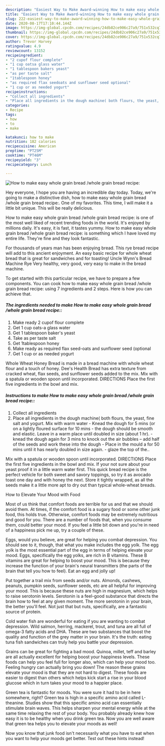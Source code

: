 ```yaml
---
description: "Easiest Way to Make Award-winning How to make easy whole grain bread /whole grain bread recipe:"
title: "Easiest Way to Make Award-winning How to make easy whole grain bread /whole grain bread recipe:"
slug: 222-easiest-way-to-make-award-winning-how-to-make-easy-whole-grain-bread-whole-grain-bread-recipe
date: 2020-08-17T17:10:44.144Z
image: https://img-global.cpcdn.com/recipes/24db82ce906c27a9/751x532cq70/how-to-make-easy-whole-grain-bread-whole-grain-bread-recipe-recipe-main-photo.jpg
thumbnail: https://img-global.cpcdn.com/recipes/24db82ce906c27a9/751x532cq70/how-to-make-easy-whole-grain-bread-whole-grain-bread-recipe-recipe-main-photo.jpg
cover: https://img-global.cpcdn.com/recipes/24db82ce906c27a9/751x532cq70/how-to-make-easy-whole-grain-bread-whole-grain-bread-recipe-recipe-main-photo.jpg
author: Trevor Harvey
ratingvalue: 4.9
reviewcount: 13152
recipeingredient:
- "2 cupof flour complete"
- "1 cup oatsa glass water"
- "1 tablespoon bakers yeast"
- "as per taste salt"
- "1tablespoon honey"
- "as required flax seedoats and sunflower seed optional"
- "1 cup or as needed yogurt"
recipeinstructions:
- "Collect all ingredients"
- "Place all ingredients in the dough machine( both flours, the yeast, fine salt and yogurt. Mix with warm water Knead the dough for 5 mins (or on a lightly floured surface for 10 mins the dough should be smooth and elastic. Leave in a warm place until doubled in size (about 1 hr). knead the dough again for 3 mins to knock out the air bubbles – add half of the seeds and work these into the dough Place in the mould a for 50 mins until it has nearly doubled in size again. glaze the top of the.."
categories:
- Recipe
tags:
- how
- to
- make

katakunci: how to make 
nutrition: 182 calories
recipecuisine: American
preptime: "PT25M"
cooktime: "PT46M"
recipeyield: "3"
recipecategory: Lunch

---
```



![How to make easy whole grain bread /whole grain bread recipe:](https://img-global.cpcdn.com/recipes/24db82ce906c27a9/751x532cq70/how-to-make-easy-whole-grain-bread-whole-grain-bread-recipe-recipe-main-photo.jpg)

Hey everyone, I hope you are having an incredible day today. Today, we're going to make a distinctive dish, how to make easy whole grain bread /whole grain bread recipe:. One of my favorites. This time, I will make it a little bit unique. This will be really delicious.

How to make easy whole grain bread /whole grain bread recipe: is one of the most well liked of recent trending foods in the world. It's enjoyed by millions daily. It's easy, it is fast, it tastes yummy. How to make easy whole grain bread /whole grain bread recipe: is something which I have loved my entire life. They're fine and they look fantastic.

For thousands of years man has been enjoying bread. This rye bread recipe will add to this ancient enjoyment. An easy basic recipe for whole wheat bread that is great for sandwiches and for toasting! Uncle Wynn&#39;s Bread Machine Rye Very healthy, very good, very easy to make in the bread machine.


To get started with this particular recipe, we have to prepare a few components. You can cook how to make easy whole grain bread /whole grain bread recipe: using 7 ingredients and 2 steps. Here is how you can achieve that.

<!--inarticleads1-->

##### The ingredients needed to make How to make easy whole grain bread /whole grain bread recipe::

1. Make ready 2 cupof flour complete
1. Get 1 cup oats-a glass water
1. Get 1 tablespoon baker&#39;s yeast
1. Take as per taste salt
1. Get 1tablespoon honey
1. Make ready as required flax seed-oats and sunflower seed (optional
1. Get 1 cup or as needed yogurt


Whole Wheat Honey Bread is made in a bread machine with whole wheat flour and a touch of honey. Dee&#39;s Health Bread has extra texture from cracked wheat, flax seeds, and sunflower seeds added to the mix. Mix with a spatula or wooden spoon until incorporated. DIRECTIONS Place the first five ingredients in the bowl and mix. 

<!--inarticleads2-->

##### Instructions to make How to make easy whole grain bread /whole grain bread recipe::

1. Collect all ingredients
1. Place all ingredients in the dough machine( both flours, the yeast, fine salt and yogurt. Mix with warm water - Knead the dough for 5 mins (or on a lightly floured surface for 10 mins - the dough should be smooth and elastic. Leave in a warm place until doubled in size (about 1 hr). - knead the dough again for 3 mins to knock out the air bubbles – add half of the seeds and work these into the dough - Place in the mould a for 50 mins until it has nearly doubled in size again. - glaze the top of the..


Mix with a spatula or wooden spoon until incorporated. DIRECTIONS Place the first five ingredients in the bowl and mix. If your not sure about your yeast proof it in a little warm water first. This quick bread recipe is the perfect vehicle for both sweet and savory toppings, so try it as avocado toast one day and with honey the next. Store it tightly wrapped, as all the seeds make it a little more apt to dry out than typical whole-wheat breads. 

How to Elevate Your Mood with Food


Most of us think that comfort foods are terrible for us and that we should avoid them. At times, if the comfort food is a sugary food or some other junk food, this holds true. Otherwise, comfort foods may be extremely nutritious and good for you. There are a number of foods that, when you consume them, could better your mood. If you feel a little bit down and you're in need of a happiness pick me up, try a couple of these.

Eggs, would you believe, are great for helping you combat depression. You should see to it, though, that what you make includes the egg yolk. The egg yolk is the most essential part of the egg in terms of helping elevate your mood. Eggs, specifically the egg yolks, are rich in B vitamins. These B vitamins are great for helping to boost your mood. This is because they increase the function of your brain's neural transmitters (the parts of the brain that tell you how to feel). Eat an egg and jolly up!

Put together a trail mix from seeds and/or nuts. Almonds, cashews, peanuts, pumpkin seeds, sunflower seeds, etc are all helpful for improving your mood. This is because these nuts are high in magnesium, which helps to raise serotonin levels. Serotonin is a feel-good substance that directs the brain how to feel at any given moment. The more serotonin in your brain, the better you'll feel. Not just that but nuts, specifically, are a fantastic source of protein.

Cold water fish are wonderful for eating if you are wanting to combat depression. Wild salmon, herring, mackerel, trout, and tuna are all full of omega-3 fatty acids and DHA. These are two substances that boost the quality and function of the grey matter in your brain. It's the truth: eating tuna fish sandwiches can truly help you battle your depression. 

Grains can be great for fighting a bad mood. Quinoa, millet, teff and barley are all actually excellent for helping boost your happiness levels. These foods can help you feel full for longer also, which can help your mood too. Feeling hungry can actually bring you down! The reason these grains elevate your mood is that they are not hard to digest. These foods are easier to digest than others which helps kick start a rise in your blood glucose which in turn takes your mood to a happier place.

Green tea is fantastic for moods. You were sure it had to be in here somewhere, right? Green tea is high in a specific amino acid called L-theanine. Studies show that this specific amino acid can essentially stimulate brain waves. This helps sharpen your mental energy while at the same time relaxing the rest of your body. You probably already knew how easy it is to be healthy when you drink green tea. Now you are well aware that green tea helps you to elevate your moods as well!

Now you know that junk food isn't necessarily what you have to eat when you want to help your moods get better. Test out  these hints  instead!

